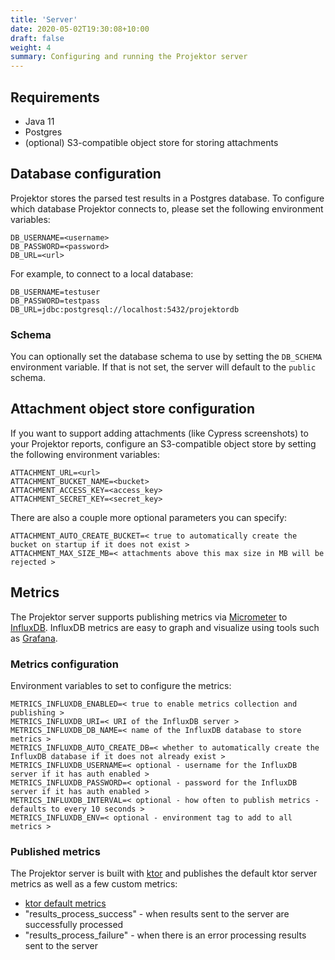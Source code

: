 ```yaml
---
title: 'Server'
date: 2020-05-02T19:30:08+10:00
draft: false
weight: 4
summary: Configuring and running the Projektor server
---
```


## Requirements

* Java 11
* Postgres
* (optional) S3-compatible object store for storing attachments

## Database configuration

Projektor stores the parsed test results in a Postgres database.
To configure which database Projektor connects to, please set the following environment variables:

```
DB_USERNAME=<username>
DB_PASSWORD=<password>
DB_URL=<url>
```

For example, to connect to a local database:

```
DB_USERNAME=testuser
DB_PASSWORD=testpass
DB_URL=jdbc:postgresql://localhost:5432/projektordb
```

### Schema

You can optionally set the database schema to use by setting the `DB_SCHEMA` environment variable.
If that is not set, the server will default to the `public` schema.

## Attachment object store configuration

If you want to support adding attachments (like Cypress screenshots) to your Projektor reports,
configure an S3-compatible object store by setting the following environment variables:

```
ATTACHMENT_URL=<url>
ATTACHMENT_BUCKET_NAME=<bucket>
ATTACHMENT_ACCESS_KEY=<access_key>
ATTACHMENT_SECRET_KEY=<secret_key>
```

There are also a couple more optional parameters you can specify:

```
ATTACHMENT_AUTO_CREATE_BUCKET=< true to automatically create the bucket on startup if it does not exist >
ATTACHMENT_MAX_SIZE_MB=< attachments above this max size in MB will be rejected >
```

## Metrics

The Projektor server supports publishing metrics via [Micrometer](https://micrometer.io/docs/registry/influx) 
to [InfluxDB](https://docs.influxdata.com/influxdb/v1.8/). 
InfluxDB metrics are easy to graph and visualize using tools such as [Grafana](https://grafana.com/docs/grafana/latest/).

### Metrics configuration

Environment variables to set to configure the metrics:

```
METRICS_INFLUXDB_ENABLED=< true to enable metrics collection and publishing >
METRICS_INFLUXDB_URI=< URI of the InfluxDB server >
METRICS_INFLUXDB_DB_NAME=< name of the InfluxDB database to store metrics >
METRICS_INFLUXDB_AUTO_CREATE_DB=< whether to automatically create the InfluxDB database if it does not already exist >
METRICS_INFLUXDB_USERNAME=< optional - username for the InfluxDB server if it has auth enabled >
METRICS_INFLUXDB_PASSWORD=< optional - password for the InfluxDB server if it has auth enabled >
METRICS_INFLUXDB_INTERVAL=< optional - how often to publish metrics - defaults to every 10 seconds >
METRICS_INFLUXDB_ENV=< optional - environment tag to add to all metrics >
```

### Published metrics

The Projektor server is built with [ktor](https://ktor.io) and publishes the default
ktor server metrics as well as a few custom metrics:

* [ktor default metrics](https://ktor.io/servers/features/metrics-micrometer.html#exposed-metrics)
* "results_process_success" - when results sent to the server are successfully processed
* "results_process_failure" - when there is an error processing results sent to the server
